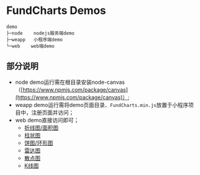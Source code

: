 # FundCharts Demos
```
demo
├─node    nodejs服务端demo
├─weapp   小程序端demo
└─web    web端demo

```

## 部分说明
- node demo运行需在根目录安装node-canvas（[https://www.npmjs.com/package/canvas](https://www.npmjs.com/package/canvas)）;
- weapp demo运行需将demo页面目录、`FundCharts.min.js`放置于小程序项目中，注册页面并访问；
- web demo直接访问即可；
	- [折线图/面积图](http://blog.michealwayne.cn/FundCharts/demo/web/line.html)
	- [柱状图](http://blog.michealwayne.cn/FundCharts/demo/web/bar.html)
	- [饼图/环形图](http://blog.michealwayne.cn/FundCharts/demo/web/pie.html)
	- [雷达图](http://blog.michealwayne.cn/FundCharts/demo/web/radar.html)
	- [散点图](http://blog.michealwayne.cn/FundCharts/demo/web/scatter.html)
	- [K线图](http://blog.michealwayne.cn/FundCharts/demo/web/kline.html)

